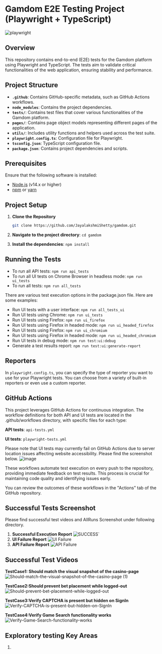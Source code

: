 # Gamdom E2E Testing Project (Playwright + TypeScript)
![playwright](https://github.com/user-attachments/assets/2a997963-15c1-487c-a4d7-ed79925a6195)

## Overview

This repository contains end-to-end (E2E) tests for the Gamdom platform using Playwright and TypeScript. The tests aim to validate critical functionalities of the web application, ensuring stability and performance. 

## Project Structure
- **`.github`**: Contains GitHub-specific metadata, such as GitHub Actions workflows.
- **`node_modules`**: Contains the project dependencies.
- **`tests/`**: Contains test files that cover various functionalities of the Gamdom platform.
- **`pages/`**: Contains page object models representing different pages of the application.
- **`utils/`**: Includes utility functions and helpers used across the test suite.
- **`playwright.config.ts`**: Configuration file for Playwright.
- **`tsconfig.json`**: TypeScript configuration file.
- **`package.json`**: Contains project dependencies and scripts.


## Prerequisites

Ensure that the following software is installed:

- [Node.js](https://nodejs.org/) (v14.x or higher)
- [npm](https://www.npmjs.com/) or [yarn](https://classic.yarnpkg.com/en/docs/install)

## Project Setup

1. **Clone the Repository**

   ```bash
   git clone https://github.com/JayalakshmiShetty/gamdom.git
2. **Navigate to the project directory**: `cd gamdom`
3. **Install the dependencies**: `npm install`


## Running the Tests

- To run all API tests: `npm run api_tests`
- To run all UI tests on Chrome Browser in headless mode: `npm run ui_tests`
- To run all tests: `npm run all_tests`

 There are various test execution options in the package.json file. Here are some examples:
   * Run UI tests with a user interface: `npm run all_tests_ui`
   * Run UI tests using Chrome: `npm run ui_tests`
   * Run UI tests using Firefox: `npm run ui_firefox`
   * Run UI tests using Firefox in headed mode: `npm run ui_headed_firefox`
   * Run UI tests using Firefox: `npm run ui_chromium`
   * Run UI tests using Firefox in headed mode: `npm run ui_headed_chromium`
   * Run UI tests in debug mode: `npm run test:ui:debug`
   * Generate a test results report: `npm run test:ui:generate-report`

## Reporters
In `playwright.config.ts`, you can specify the type of reporter you want to use for your Playwright tests. You can choose from a variety of built-in reporters or even use a custom reporter. 

## GitHub Actions
This project leverages GitHub Actions for continuous integration. The workflow definitions for both API and UI tests are located in the .github/workflows directory, with specific files for each type:
  
   **API tests**: `api-tests.yml`
   
   **UI tests**: `playwright-tests.yml`

Please note that UI tests may currently fail on GitHub Actions due to server location issues affecting website accessibility. Please find the screenshot below.
   ![image](https://github.com/user-attachments/assets/2c39107a-7cbb-4650-9c86-ee86ab2b1058)

These workflows automate test execution on every push to the repository, providing immediate feedback on test results. This process is crucial for maintaining code quality and identifying issues early.

You can review the outcomes of these workflows in the "Actions" tab of the GitHub repository.


## Successful Tests Screenshot 

Please find successful test videos and AllRuns Screenshot under following directory.
1. **Successful Execution Report** 
![SUCCESS](./successful-test-results/AllRuns.png)`
2. **UI Failure Report**
![UI Failure](https://github.com/user-attachments/assets/f740b4bf-5128-4917-a2fa-937f411e8be2)
3. **API Failure Report**
![API Failure](https://github.com/user-attachments/assets/284bf354-926b-4cc9-9cea-068ad5014054)

## Successful Test Videos  

   **TestCase1: Should match the visual snapshot of the casino-page**
![Should-match-the-visual-snapshot-of-the-casino-page (1)](https://github.com/user-attachments/assets/ab8f55d5-5578-4067-a2cb-827c70531b00)
 
  **TestCase2:Should prevent bet placement while logged-out**
![Should-prevent-bet-placement-while-logged-out](https://github.com/user-attachments/assets/f00771e2-b30b-4912-8008-52d638edee98)

  **TestCase3:Verify CAPTCHA is present but hidden on SignIn**
![Verify-CAPTCHA-is-present-but-hidden-on-SignIn](https://github.com/user-attachments/assets/b6fa7e28-a832-4642-be6a-76bc0630c5bf)

  **TestCase4:Verify Game Search functionality works**
![Verify-Game-Search-functionality-works](https://github.com/user-attachments/assets/cae2e89c-ecd7-4278-9a52-503dc64ca5fd)


## Exploratory testing Key Areas
1. 

